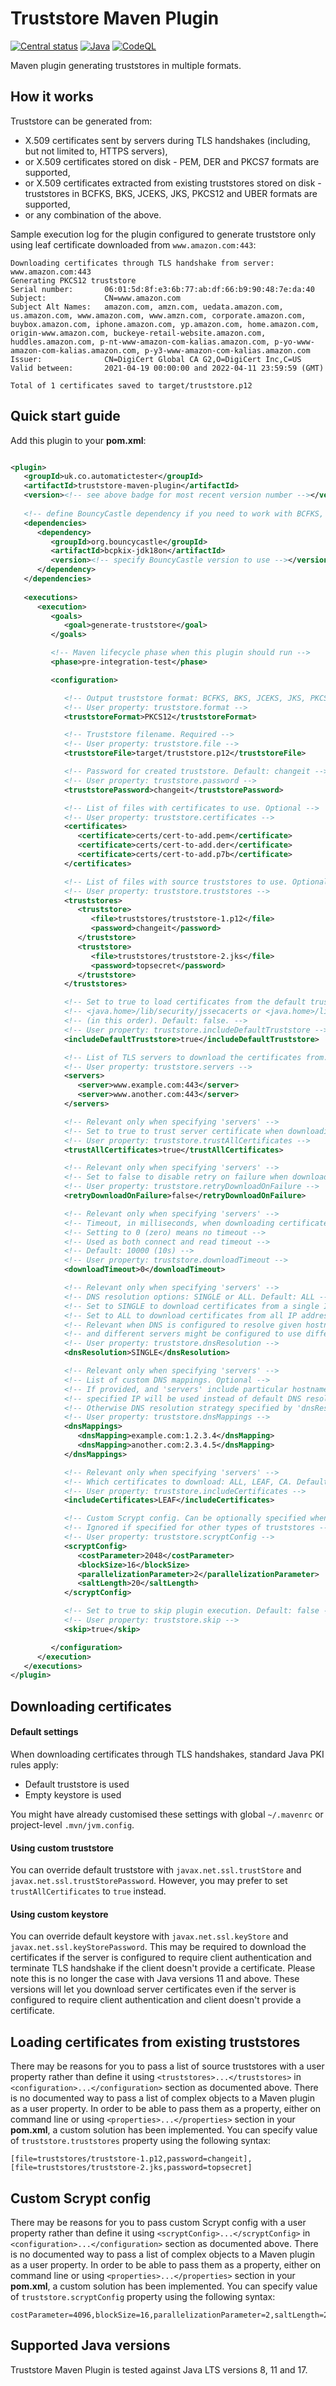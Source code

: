 # Truststore Maven Plugin

[![Central status](https://maven-badges.herokuapp.com/maven-central/uk.co.automatictester/truststore-maven-plugin/badge.svg)](https://maven-badges.herokuapp.com/maven-central/uk.co.automatictester/truststore-maven-plugin)
[![Java](https://github.com/automatictester/truststore-maven-plugin/actions/workflows/maven.yml/badge.svg)](https://github.com/automatictester/truststore-maven-plugin/actions/workflows/maven.yml)
[![CodeQL](https://github.com/automatictester/truststore-maven-plugin/actions/workflows/codeql-analysis.yml/badge.svg)](https://github.com/automatictester/truststore-maven-plugin/actions/workflows/codeql-analysis.yml)

Maven plugin generating truststores in multiple formats.

## How it works

Truststore can be generated from:

- X.509 certificates sent by servers during TLS handshakes (including, but not limited to, HTTPS servers),
- or X.509 certificates stored on disk - PEM, DER and PKCS7 formats are supported,
- or X.509 certificates extracted from existing truststores stored on disk - truststores in BCFKS, BKS, JCEKS, JKS,
  PKCS12 and UBER formats are supported,
- or any combination of the above.

Sample execution log for the plugin configured to generate truststore only using leaf certificate downloaded from
`www.amazon.com:443`:

```
Downloading certificates through TLS handshake from server: www.amazon.com:443
Generating PKCS12 truststore
Serial number:       06:01:5d:8f:e3:6b:77:ab:df:66:b9:90:48:7e:da:40
Subject:             CN=www.amazon.com
Subject Alt Names:   amazon.com, amzn.com, uedata.amazon.com, us.amazon.com, www.amazon.com, www.amzn.com, corporate.amazon.com, buybox.amazon.com, iphone.amazon.com, yp.amazon.com, home.amazon.com, origin-www.amazon.com, buckeye-retail-website.amazon.com, huddles.amazon.com, p-nt-www-amazon-com-kalias.amazon.com, p-yo-www-amazon-com-kalias.amazon.com, p-y3-www-amazon-com-kalias.amazon.com
Issuer:              CN=DigiCert Global CA G2,O=DigiCert Inc,C=US
Valid between:       2021-04-19 00:00:00 and 2022-04-11 23:59:59 (GMT)

Total of 1 certificates saved to target/truststore.p12
```

## Quick start guide

Add this plugin to your **pom.xml**:

```xml

<plugin>
   <groupId>uk.co.automatictester</groupId>
   <artifactId>truststore-maven-plugin</artifactId>
   <version><!-- see above badge for most recent version number --></version>
  
   <!-- define BouncyCastle dependency if you need to work with BCFKS, BKS or UBER truststore formats -->
   <dependencies>
      <dependency>
         <groupId>org.bouncycastle</groupId>
         <artifactId>bcpkix-jdk18on</artifactId>
         <version><!-- specify BouncyCastle version to use --></version>
      </dependency>
   </dependencies>
  
   <executions>
      <execution>
         <goals>
            <goal>generate-truststore</goal>
         </goals>

         <!-- Maven lifecycle phase when this plugin should run -->
         <phase>pre-integration-test</phase>

         <configuration>

            <!-- Output truststore format: BCFKS, BKS, JCEKS, JKS, PKCS12 and UBER. Default: PKCS12 -->
            <!-- User property: truststore.format -->
            <truststoreFormat>PKCS12</truststoreFormat>

            <!-- Truststore filename. Required -->
            <!-- User property: truststore.file -->
            <truststoreFile>target/truststore.p12</truststoreFile>

            <!-- Password for created truststore. Default: changeit -->
            <!-- User property: truststore.password -->
            <truststorePassword>changeit</truststorePassword>

            <!-- List of files with certificates to use. Optional -->
            <!-- User property: truststore.certificates -->
            <certificates>
               <certificate>certs/cert-to-add.pem</certificate>
               <certificate>certs/cert-to-add.der</certificate>
               <certificate>certs/cert-to-add.p7b</certificate>
            </certificates>

            <!-- List of files with source truststores to use. Optional -->
            <!-- User property: truststore.truststores -->
            <truststores>
               <truststore>
                  <file>truststores/truststore-1.p12</file>
                  <password>changeit</password>
               </truststore>
               <truststore>
                  <file>truststores/truststore-2.jks</file>
                  <password>topsecret</password>
               </truststore>
            </truststores>

            <!-- Set to true to load certificates from the default truststore in either -->
            <!-- <java.home>/lib/security/jssecacerts or <java.home>/lib/security/cacerts -->
            <!-- (in this order). Default: false. -->
            <!-- User property: truststore.includeDefaultTruststore -->
            <includeDefaultTruststore>true</includeDefaultTruststore>

            <!-- List of TLS servers to download the certificates from. Optional -->
            <!-- User property: truststore.servers -->
            <servers>
               <server>www.example.com:443</server>
               <server>www.another.com:443</server>
            </servers>

            <!-- Relevant only when specifying 'servers' -->
            <!-- Set to true to trust server certificate when downloading certificates. Default: false -->
            <!-- User property: truststore.trustAllCertificates -->
            <trustAllCertificates>true</trustAllCertificates>

            <!-- Relevant only when specifying 'servers' -->
            <!-- Set to false to disable retry on failure when downloading certificates. Default: true -->
            <!-- User property: truststore.retryDownloadOnFailure -->
            <retryDownloadOnFailure>false</retryDownloadOnFailure>

            <!-- Relevant only when specifying 'servers' -->
            <!-- Timeout, in milliseconds, when downloading certificates -->
            <!-- Setting to 0 (zero) means no timeout -->
            <!-- Used as both connect and read timeout -->
            <!-- Default: 10000 (10s) -->
            <!-- User property: truststore.downloadTimeout -->
            <downloadTimeout>0</downloadTimeout>

            <!-- Relevant only when specifying 'servers' -->
            <!-- DNS resolution options: SINGLE or ALL. Default: ALL -->
            <!-- Set to SINGLE to download certificates from a single IP address the hostname resolves to -->
            <!-- Set to ALL to download certificates from all IP addresses the hostname resolves to -->
            <!-- Relevant when DNS is configured to resolve given hostname to more than one IP address, -->
            <!-- and different servers might be configured to use different X.509 certificates -->
            <!-- User property: truststore.dnsResolution -->
            <dnsResolution>SINGLE</dnsResolution>

            <!-- Relevant only when specifying 'servers' -->
            <!-- List of custom DNS mappings. Optional -->
            <!-- If provided, and 'servers' include particular hostname, -->
            <!-- specified IP will be used instead of default DNS resolution -->
            <!-- Otherwise DNS resolution strategy specified by 'dnsResolution' will be used -->
            <!-- User property: truststore.dnsMappings -->
            <dnsMappings>
               <dnsMapping>example.com:1.2.3.4</dnsMapping>
               <dnsMapping>another.com:2.3.4.5</dnsMapping>
            </dnsMappings>

            <!-- Relevant only when specifying 'servers' -->
            <!-- Which certificates to download: ALL, LEAF, CA. Default: ALL. -->
            <!-- User property: truststore.includeCertificates -->
            <includeCertificates>LEAF</includeCertificates>

            <!-- Custom Scrypt config. Can be optionally specified when 'truststoreFormat' is set to BCFKS -->
            <!-- Ignored if specified for other types of truststores -->
            <!-- User property: truststore.scryptConfig -->
            <scryptConfig>
               <costParameter>2048</costParameter>
               <blockSize>16</blockSize>
               <parallelizationParameter>2</parallelizationParameter>
               <saltLength>20</saltLength>
            </scryptConfig>

            <!-- Set to true to skip plugin execution. Default: false -->
            <!-- User property: truststore.skip -->
            <skip>true</skip>

         </configuration>
      </execution>
   </executions>
</plugin>
```

## Downloading certificates

#### Default settings

When downloading certificates through TLS handshakes, standard Java PKI rules apply:

- Default truststore is used
- Empty keystore is used

You might have already customised these settings with global `~/.mavenrc` or project-level `.mvn/jvm.config`.

#### Using custom truststore

You can override default truststore with `javax.net.ssl.trustStore` and `javax.net.ssl.trustStorePassword`. However, you
may prefer to set `trustAllCertificates` to `true` instead.

#### Using custom keystore

You can override default keystore with `javax.net.ssl.keyStore` and `javax.net.ssl.keyStorePassword`. This may be
required to download the certificates if the server is configured to require client authentication and terminate TLS
handshake if the client doesn't provide a certificate. Please note this is no longer the case with Java versions 11 and
above. These versions will let you download server certificates even if the server is configured to require client
authentication and client doesn't provide a certificate.

## Loading certificates from existing truststores

There may be reasons for you to pass a list of source truststores with a user property rather than define it
using `<truststores>...</truststores>` in `<configuration>...</configuration>` section as documented above. There is no
documented way to pass a list of complex objects to a Maven plugin as a user property. In order to be able to pass them
as a property, either on command line or using `<properties>...</properties>` section in your **pom.xml**, a custom
solution has been implemented. You can specify value of `truststore.truststores` property using the following syntax:

```
[file=truststores/truststore-1.p12,password=changeit],[file=truststores/truststore-2.jks,password=topsecret]
```

## Custom Scrypt config

There may be reasons for you to pass custom Scrypt config with a user property rather than define it
using `<scryptConfig>...</scryptConfig>` in `<configuration>...</configuration>` section as documented above. There is
no documented way to pass a list of complex objects to a Maven plugin as a user property. In order to be able to pass
them as a property, either on command line or using `<properties>...</properties>` section in your **pom.xml**, a custom
solution has been implemented. You can specify value of `truststore.scryptConfig` property using the following syntax:

```
costParameter=4096,blockSize=16,parallelizationParameter=2,saltLength=20
```

## Supported Java versions

Truststore Maven Plugin is tested against Java LTS versions 8, 11 and 17.
